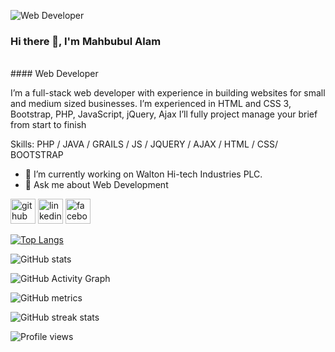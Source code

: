 ![Web Developer](https://scontent.fdac120-1.fna.fbcdn.net/v/t1.6435-1/79846905_2612939748950539_8841142706542477312_n.jpg?stp=dst-jpg_p160x160&_nc_cat=108&ccb=1-7&_nc_sid=7206a8&_nc_eui2=AeH-_N0SalpR_6uM2vqhavcrrc4cxcuDGNOtzhzFy4MY0wVAKz7ioZ0M3kAgiUierE_Une9vrmDbAxIkapU1tgbt&_nc_ohc=oqVYO-QPTzcAX-1Jmof&_nc_ht=scontent.fdac120-1.fna&oh=00_AT_vD3WQNnTEaeGoOUlt2NfpAcqMkAQNHHs7wbnYhFERbQ&oe=632BDEFB)

### Hi there 👋, I'm Mahbubul Alam
<br>
#### Web Developer


I’m a full-stack web developer with experience in building websites for small and medium sized businesses.
I’m experienced in HTML and CSS 3, Bootstrap, PHP, JavaScript, jQuery, Ajax
I’ll fully project manage your brief from start to finish

Skills: PHP / JAVA / GRAILS / JS / JQUERY / AJAX / HTML / CSS/ BOOTSTRAP

- 🔭 I’m currently working on Walton Hi-tech Industries PLC. 
- 💬 Ask me about Web Development 


[<img src='https://cdn.jsdelivr.net/npm/simple-icons@3.0.1/icons/github.svg' alt='github' height='40'>](https://github.com/mahbubulalamcse)  [<img src='https://cdn.jsdelivr.net/npm/simple-icons@3.0.1/icons/linkedin.svg' alt='linkedin' height='40'>](https://www.linkedin.com/in/mahbubul/)  [<img src='https://cdn.jsdelivr.net/npm/simple-icons@3.0.1/icons/facebook.svg' alt='facebook' height='40'>](https://www.facebook.com/mahbubul)  

[![Top Langs](https://github-readme-stats.vercel.app/api/top-langs/?username=mahbubulalamcse)](https://github.com/anuraghazra/github-readme-stats)

![GitHub stats](https://github-readme-stats.vercel.app/api?username=mahbubulalamcse&show_icons=true)  

![GitHub Activity Graph](https://activity-graph.herokuapp.com/graph?username=mahbubulalamcse)  

![GitHub metrics](https://metrics.lecoq.io/mahbubulalamcse)  

![GitHub streak stats](https://github-readme-streak-stats.herokuapp.com/?user=mahbubulalamcse)  

![Profile views](https://gpvc.arturio.dev/mahbubulalamcse)  
